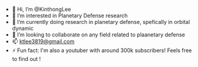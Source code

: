 - 👋 Hi, I’m @KinthongLee
- 👀 I’m interested in Planetary Defense research
- 🌱 I’m currently doing research in planetary defense, spefically in orbital dynamic
- 💞️ I’m looking to collaborate on any field related to plaanetary defense
- 📫 ktlee3819@gmail.com
- ⚡ Fun fact: I'm also a youtuber with around 300k subscribers! Feels free to find out !

<!---
KinthongLee/KinthongLee is a ✨ special ✨ repository because its `README.md` (this file) appears on your GitHub profile.
You can click the Preview link to take a look at your changes.
--->
